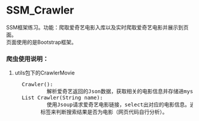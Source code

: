 # SSM_Crawler
SSM框架练习。功能：爬取爱奇艺电影入库以及实时爬取爱奇艺电影并展示到页面。<br/>
页面使用的是Bootstrap框架。
### 爬虫使用说明：
1. utils包下的CrawlerMovie<br/>
<pre>     Crawler():
             解析爱奇艺返回的Json数据，获取相关的电影信息并存储进mysql数据库。
     List<Movie> Crawler(String name):
             使用Jsoup请求爱奇艺电影链接，select出对应的电影信息。通过带有“评分”
           标签来判断搜索结果是否为电影（网页代码自行分析）。
          
</pre>
  
